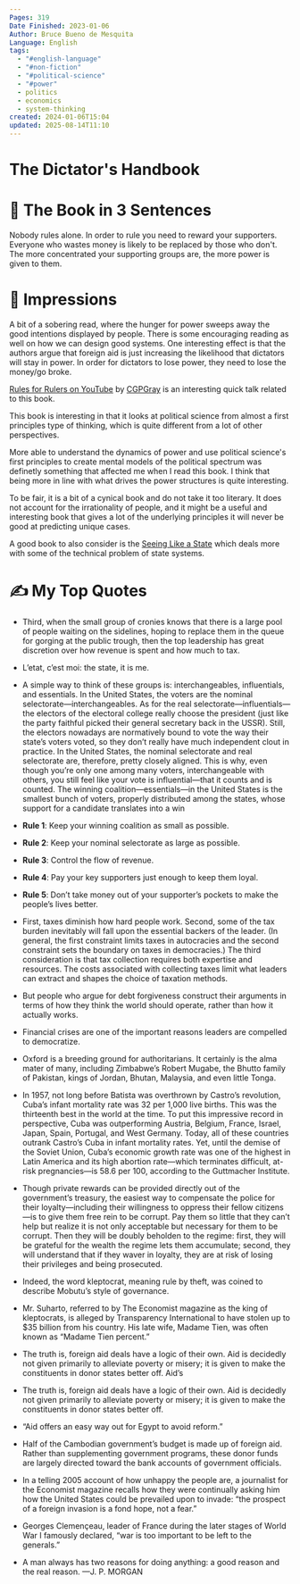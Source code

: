 ```yaml
---
Pages: 319
Date Finished: 2023-01-06
Author: Bruce Bueno de Mesquita
Language: English
tags:
  - "#english-language"
  - "#non-fiction"
  - "#political-science"
  - "#power"
  - politics
  - economics
  - system-thinking
created: 2024-01-06T15:04
updated: 2025-08-14T11:10
---
```

# The Dictator's Handbook


# 🚀 The Book in 3 Sentences
Nobody rules alone. In order to rule you need to reward your supporters. Everyone who wastes money is likely to be replaced by those who don't.  The more concentrated your supporting groups are, the more power is given to them. 

# 🎨 Impressions
A bit of a sobering read, where the hunger for power sweeps away the good intentions displayed by people. There is some encouraging reading as well on how we can design good systems. One interesting effect is that the authors argue that foreign aid is just increasing the likelihood that dictators will stay in power. In order for dictators to lose power, they need to lose the money/go broke. 

[Rules for Rulers on YouTube](https://www.youtube.com/watch?v=rStL7niR7gs&ab_channel=CGPGrey) by [CGPGray](https://www.youtube.com/@CGPGrey) is an interesting quick talk related to this book. 

This book is interesting in that it looks at political science from almost a first principles type of thinking, which is quite different from a lot of other perspectives.

More able to understand the dynamics of power and use political science's first principles to create mental models of the political spectrum was definetly something that affected me when I read this book.  I think that being more in line with what drives the power structures is quite interesting. 

To be fair, it is a bit of a cynical book and do not take it too literary. It does not account for the irrationality of people, and it might be a useful and interesting book that gives a lot of the underlying  principles it will never be good at predicting unique cases.

A good book to also consider is the [Seeing Like a State](Bureaucracy/Seeing%20Like%20a%20State.md) which deals more with some of the technical problem of state systems. 

# ✍️ My Top  Quotes

- Third, when the small group of cronies knows that there is a large pool of people waiting on the sidelines, hoping to replace them in the queue for gorging at the public trough, then the top leadership has great discretion over how revenue is spent and how much to tax.

- L’etat, c’est moi: the state, it is me.

- A simple way to think of these groups is: interchangeables, influentials, and essentials. In the United States, the voters are the nominal selectorate—interchangeables. As for the real selectorate—influentials—the electors of the electoral college really choose the president (just like the party faithful picked their general secretary back in the USSR). Still, the electors nowadays are normatively bound to vote the way their state’s voters voted, so they don’t really have much independent clout in practice. In the United States, the nominal selectorate and real selectorate are, therefore, pretty closely aligned. This is why, even though you’re only one among many voters, interchangeable with others, you still feel like your vote is influential—that it counts and is counted. The winning coalition—essentials—in the United States is the smallest bunch of voters, properly distributed among the states, whose support for a candidate translates into a win

- **Rule 1**: Keep your winning coalition as small as possible.
- **Rule 2**: Keep your nominal selectorate as large as possible.
- **Rule 3**: Control the flow of revenue.
- **Rule 4**: Pay your key supporters just enough to keep them loyal.
- **Rule 5**: Don’t take money out of your supporter’s pockets to make the people’s lives better.

- First, taxes diminish how hard people work. Second, some of the tax burden inevitably will fall upon the essential backers of the leader. (In general, the first constraint limits taxes in autocracies and the second constraint sets the boundary on taxes in democracies.) The third consideration is that tax collection requires both expertise and resources. The costs associated with collecting taxes limit what leaders can extract and shapes the choice of taxation methods.

- But people who argue for debt forgiveness construct their arguments in terms of how they think the world should operate, rather than how it actually works.

- Financial crises are one of the important reasons leaders are compelled to democratize.

- Oxford is a breeding ground for authoritarians. It certainly is the alma mater of many, including Zimbabwe’s Robert Mugabe, the Bhutto family of Pakistan, kings of Jordan, Bhutan, Malaysia, and even little Tonga.

- In 1957, not long before Batista was overthrown by Castro’s revolution, Cuba’s infant mortality rate was 32 per 1,000 live births. This was the thirteenth best in the world at the time. To put this impressive record in perspective, Cuba was outperforming Austria, Belgium, France, Israel, Japan, Spain, Portugal, and West Germany. Today, all of these countries outrank Castro’s Cuba in infant mortality rates. Yet, until the demise of the Soviet Union, Cuba’s economic growth rate was one of the highest in Latin America and its high abortion rate—which terminates difficult, at-risk pregnancies—is 58.6 per 100, according to the Guttmacher Institute.

- Though private rewards can be provided directly out of the government’s treasury, the easiest way to compensate the police for their loyalty—including their willingness to oppress their fellow citizens—is to give them free rein to be corrupt. Pay them so little that they can’t help but realize it is not only acceptable but necessary for them to be corrupt. Then they will be doubly beholden to the regime: first, they will be grateful for the wealth the regime lets them accumulate; second, they will understand that if they waver in loyalty, they are at risk of losing their privileges and being prosecuted.

- Indeed, the word kleptocrat, meaning rule by theft, was coined to describe Mobutu’s style of governance.

- Mr. Suharto, referred to by The Economist magazine as the king of kleptocrats, is alleged by Transparency International to have stolen up to $35 billion from his country. His late wife, Madame Tien, was often known as “Madame Tien percent.”

- The truth is, foreign aid deals have a logic of their own. Aid is decidedly not given primarily to alleviate poverty or misery; it is given to make the constituents in donor states better off. Aid’s

- The truth is, foreign aid deals have a logic of their own. Aid is decidedly not given primarily to alleviate poverty or misery; it is given to make the constituents in donor states better off.

- “Aid offers an easy way out for Egypt to avoid reform.”

- Half of the Cambodian government’s budget is made up of foreign aid. Rather than supplementing government programs, these donor funds are largely directed toward the bank accounts of government officials.

- In a telling 2005 account of how unhappy the people are, a journalist for the Economist magazine recalls how they were continually asking him how the United States could be prevailed upon to invade: “the prospect of a foreign invasion is a fond hope, not a fear.”

- Georges Clemençeau, leader of France during the later stages of World War I famously declared, “war is too important to be left to the generals.”

- A man always has two reasons for doing anything: a good reason and the real reason. —J. P. MORGAN
